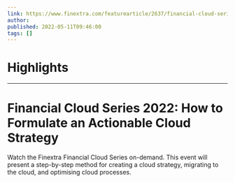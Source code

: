 ```yaml
---
link: https://www.finextra.com/featurearticle/2637/financial-cloud-series-2022-how-to-formulate-an-actionable-cloud-strategy?utm_medium=rssfinextra&utm_source=finextrafeed
author: 
published: 2022-05-11T09:46:00
tags: []
---
```

# Highlights


---
# Financial Cloud Series 2022: How to Formulate an Actionable Cloud Strategy
Watch the Finextra Financial Cloud Series on-demand. This event will present a step-by-step method for creating a cloud strategy, migrating to the cloud, and optimising cloud processes.